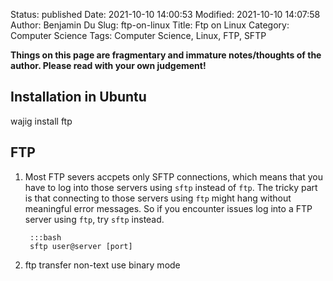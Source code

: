 Status: published
Date: 2021-10-10 14:00:53
Modified: 2021-10-10 14:07:58
Author: Benjamin Du
Slug: ftp-on-linux
Title: Ftp on Linux
Category: Computer Science
Tags: Computer Science, Linux, FTP, SFTP

**Things on this page are fragmentary and immature notes/thoughts of the author. Please read with your own judgement!**

## Installation in Ubuntu

wajig install ftp

## FTP

1. Most FTP severs accpets only SFTP connections,
    which means that you have to log into those servers using `sftp` instead of `ftp`.
    The tricky part is that connecting to those servers using `ftp` might hang without meaningful error messages.
    So if you encounter issues log into a FTP server using `ftp`,
    try `sftp` instead.

        :::bash
        sftp user@server [port]

1. ftp transfer non-text use binary mode
